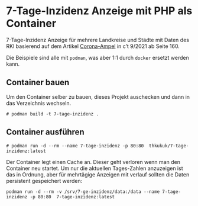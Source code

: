 # 7-Tage-Inzidenz Anzeige mit PHP als Container

7-Tage-Inzidenz Anzeige für mehrere Landkreise und Städte mit Daten des RKI basierend auf dem Artikel [Corona-Ampel](https://ct.de/yw1c) in c’t 9/2021 ab Seite 160.

Die Beispiele sind alle mit `podman`, was aber 1:1 durch `docker` ersetzt werden kann.

## Container bauen

Um den Container selber zu bauen, dieses Projekt auschecken und dann in das Verzeichnis wechseln. 

```
# podman build -t 7-tage-inzidenz .
```

## Container ausführen

```
# podman run -d --rm --name 7-tage-inzidenz -p 80:80  thkukuk/7-tage-inzidenz:latest
```

Der Container legt einen Cache an. Dieser geht verloren wenn man den Container neu startet. Um nur die aktuellen Tages-Zahlen anzuzeigen ist das in Ordnung, aber für mehrtägige Anzeigen mit verlauf sollten die Daten persistent gespeichert werden:

```
podman run -d --rm -v /srv/7-ge-inzidenz/data:/data --name 7-tage-inzidenz -p 80:80  7-tage-inzidenz:latest
```
